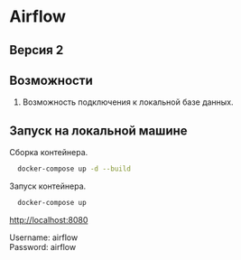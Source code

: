 # Airflow

## Версия 2

## Возможности

1. Возможность подключения к локальной базе данных.

## Запуск на локальной машине
Сборка контейнера.
```bash
  docker-compose up -d --build
```

Запуск контейнера.
```bash
  docker-compose up
```

[http://localhost:8080](http://localhost:8080)

Username: airflow  
Password: airflow  